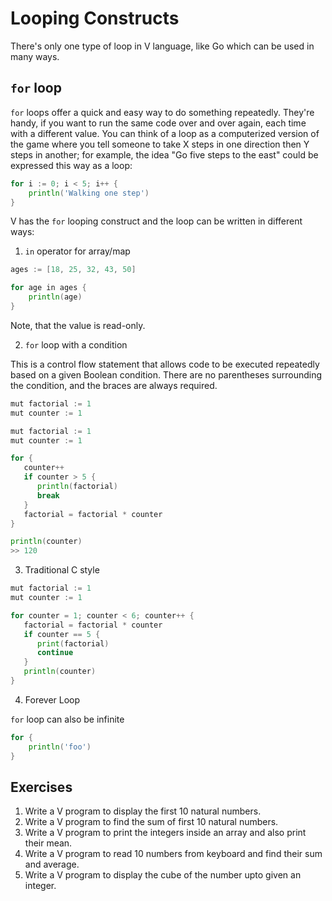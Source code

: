 # Looping Constructs

There's only one type of loop in V language, like Go which can be used in many ways.

## `for` loop

`for` loops offer a quick and easy way to do something repeatedly. They're handy, if you want to run the same code over and over again, each time with a different value. You can think of a loop as a computerized version of the game where you tell someone to take X steps in one direction then Y steps in another; for example, the idea "Go five steps to the east" could be expressed this way as a loop:

```go
for i := 0; i < 5; i++ {
    println('Walking one step')
}
```

V has the `for` looping construct and the loop can be written in different ways:

1. `in` operator for array/map

```go
ages := [18, 25, 32, 43, 50]

for age in ages {
	println(age)
}
```

Note, that the value is read-only.

2. `for` loop with a condition

This is a control flow statement that allows code to be executed repeatedly based on a given Boolean condition.
There are no parentheses surrounding the condition, and the braces are always required.

```go
mut factorial := 1
mut counter := 1

mut factorial := 1
mut counter := 1

for {
   counter++
   if counter > 5 {
      println(factorial)
      break
   }
   factorial = factorial * counter
}

println(counter)
>> 120
```

3. Traditional C style

```go
mut factorial := 1
mut counter := 1

for counter = 1; counter < 6; counter++ {
   factorial = factorial * counter
   if counter == 5 {
      print(factorial)
      continue
   }
   println(counter)
}
```

4. Forever Loop

`for` loop can also be infinite

```go
for {
    println('foo')
}
```

## Exercises

1. Write a V program to display the first 10 natural numbers.
2. Write a V program to find the sum of first 10 natural numbers.
3. Write a V program to print the integers inside an array and also print their mean.
4. Write a V program to read 10 numbers from keyboard and find their sum and average.
5. Write a V program to display the cube of the number upto given an integer.
